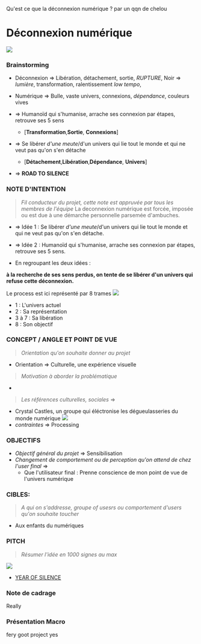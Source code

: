 Qu'est ce que la déconnexion numérique ? par un qqn de chelou


# Déconnexion numérique
![](https://static1.squarespace.com/static/4ff36a2b84aecc34311d0e6c/t/5b5ca9021ae6cf84852027e4/1532799254230/techno-slaves.jpg)

### Brainstorming
- Déconnexion => Libération, détachement, sortie, *RUPTURE*, Noir => *lumière*, transformation, ralentissement *low tempo*, 
- Numérique => Bulle, vaste univers, connexions, *dépendance*, couleurs vives

- => Humanoïd qui s'humanise, arrache ses connexion par étapes, retrouve ses 5 sens 
  - [**Transformation**,**Sortie**, **Connexions**]
- => Se libérer *d'une meute*/d'un univers qui lie tout le monde et qui ne veut pas qu'on s'en détache
  - [**Détachement**,**Libération**,**Dépendance**, **Univers**]
- => **ROAD TO SILENCE**




### NOTE D'INTENTION
> *Fil conducteur du projet, cette note est appruvée par tous les membres de l'équipe*
La deconnexion numérique est forcée, imposée ou est due à une démarche personnelle parsemée d'ambuches.
- => Idée 1 : Se libérer *d'une meute*/d'un univers qui lie tout le monde et qui ne veut pas qu'on s'en détache.
- => Idée 2 :  Humanoïd qui s'humanise, arrache ses connexion par étapes, retrouve ses 5 sens.

- En regroupant les deux idées :

**à la recherche de ses sens perdus, on tente de se libérer d'un univers qui refuse cette déconnexion.**

Le process est ici représenté par 8 trames
![](https://i.imgur.com/aEglXm3.png)
- 1 : L'univers actuel
- 2 : Sa représentation
- 3 à 7 : Sa libération 
- 8 : Son objectif
### CONCEPT / ANGLE ET POINT DE VUE
> *Orientation qu'on souhaite donner au projet*
- Orientation => Culturelle, une expérience visuelle
> *Motivation à aborder la problématique*
- 
> *Les références culturelles, sociales* => 
- Crystal Castles, un groupe qui éléctronise les dégueulasseries du monde numérique <sorry>
![](https://78.media.tumblr.com/728754849adef0adfdc08aa7b753c3b3/tumblr_oo7wwedGbF1s9nbw1o1_540.gif)
- *contraintes* => Processing
### OBJECTIFS
- *Objectif général du projet* => Sensibilisation
- *Changement de comportement ou de perception qu'on attend de chez l'user final* => 
  - Que l'utilisateur final : Prenne conscience de mon point de vue de l'univers numérique
### CIBLES:
> *A qui on s'addresse, groupe of usesrs ou comportement d'users qu'on souhaite toucher*
  - Aux enfants du numériques
### PITCH
> *Résumer l'idée en 1000 signes au max*
  
  
  
  
![](https://78.media.tumblr.com/dd64a5cbf611c7908afbe1381dee7933/tumblr_orr7sjGkvi1u4knsco1_500.gif)
  
- [YEAR OF SILENCE](https://www.youtube.com/watch?v=F2as7j0mK9I)


  


### Note de cadrage


Really

### Présentation Macro

fery goot project yes

